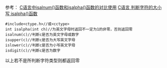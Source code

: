 参考：
[C语言中isalnum()函数和isalpha()函数的对比使用](http://www.jb51.net/article/71538.htm)
 [C语言 判断字符的大小写 isalpha()函数](http://blog.csdn.net/live_today/article/details/36630883)
```
#include<ctype.h>//或<cctype>
int isalpha(int ch)//为英文字母时返回不一定为1的非零，否则返回零
isalnum(c)//判断c是否为英文字母或数字
isupper(c)//判断c是否为大写英文字母
islower(c)//判断c是否为小写英文字母
isdigit(c)//判断c是否为数字
```
以上若不是所判断字符类型则都返回零